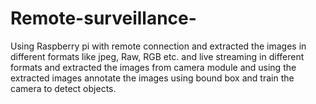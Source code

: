 # Remote-surveillance-
Using Raspberry pi with remote connection and extracted the images in different formats like jpeg, Raw, RGB etc. and live streaming in different formats and extracted the images from camera module and using the extracted images annotate the images using bound box and train the camera to detect objects.
